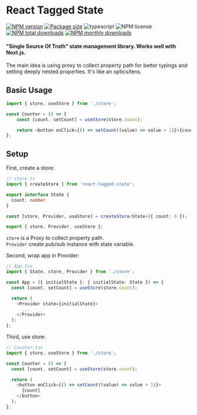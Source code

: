 # React Tagged State

[![NPM version](https://img.shields.io/npm/v/react-tagged-state.svg?style=flat)](https://www.npmjs.com/package/react-tagged-state)
[![Package size](https://img.shields.io/bundlephobia/minzip/react-tagged-state.svg)](https://bundlephobia.com/result?p=react-tagged-state)
![typescript](https://img.shields.io/badge/%3C%2F%3E-TypeScript-blue.svg)
![NPM license](https://img.shields.io/npm/l/react-tagged-state.svg?style=flat)
[![NPM total downloads](https://img.shields.io/npm/dt/react-tagged-state.svg?style=flat)](https://npmcharts.com/compare/react-tagged-state?minimal=true)
[![NPM monthly downloads](https://img.shields.io/npm/dm/react-tagged-state.svg?style=flat)](https://npmcharts.com/compare/react-tagged-state?minimal=true)


#### "Single Source Of Truth" state management library. Works well with Next.js.

The main idea is using proxy to collect property path for better typings and setting deeply nested properties. It's like an optics/lens.

## Basic Usage

```typescript jsx
import { store, useStore } from './store';

const Counter = () => {
    const [count, setCount] = useStore(store.count);

    return <button onClick={() => setCount((value) => value + 1)}>{count}</button>;
};
```

## Setup

First, create a store:

```typescript
// store.ts
import { createStore } from 'react-tagged-state';

export interface State {
  count: number
}

const [store, Provider, useStore] = createStore<State>({ count: 0 });

export { store, Provider, useStore };
```

`store` is a Proxy to collect property path.<br>
`Provider` create pub/sub instance with state variable.

Second, wrap app in Provider:

```typescript jsx
// App.tsx
import { State, store, Provider } from './store';

const App = ({ initialState }: { initialState: State }) => {
  const [count, setCount] = useStore(store.count);

  return (
    <Provider state={initialState}>
      ...
    </Provider>
  );
};
```

Third, use store:

```typescript jsx
// Counter.tsx
import { store, useStore } from './store';

const Counter = () => {
  const [count, setCount] = useStore(store.count);

  return (
    <button onClick={() => setCount((value) => value + 1)}>
      {count}
    </button>
  );
};
```
